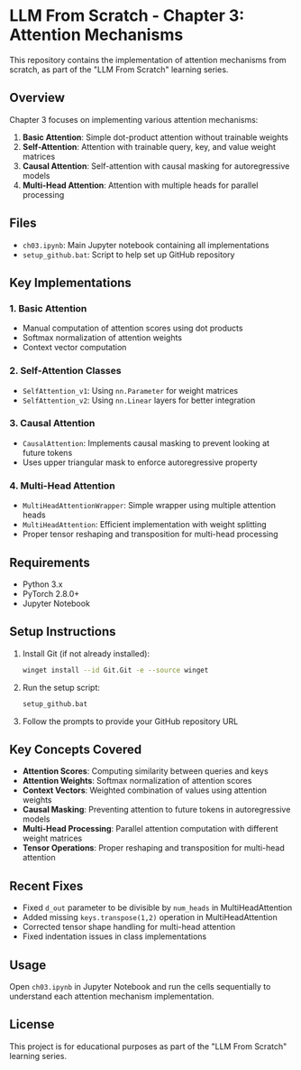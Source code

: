 # LLM From Scratch - Chapter 3: Attention Mechanisms

This repository contains the implementation of attention mechanisms from scratch, as part of the "LLM From Scratch" learning series.

## Overview

Chapter 3 focuses on implementing various attention mechanisms:

1. **Basic Attention**: Simple dot-product attention without trainable weights
2. **Self-Attention**: Attention with trainable query, key, and value weight matrices
3. **Causal Attention**: Self-attention with causal masking for autoregressive models
4. **Multi-Head Attention**: Attention with multiple heads for parallel processing

## Files

- `ch03.ipynb`: Main Jupyter notebook containing all implementations
- `setup_github.bat`: Script to help set up GitHub repository

## Key Implementations

### 1. Basic Attention
- Manual computation of attention scores using dot products
- Softmax normalization of attention weights
- Context vector computation

### 2. Self-Attention Classes
- `SelfAttention_v1`: Using `nn.Parameter` for weight matrices
- `SelfAttention_v2`: Using `nn.Linear` layers for better integration

### 3. Causal Attention
- `CausalAttention`: Implements causal masking to prevent looking at future tokens
- Uses upper triangular mask to enforce autoregressive property

### 4. Multi-Head Attention
- `MultiHeadAttentionWrapper`: Simple wrapper using multiple attention heads
- `MultiHeadAttention`: Efficient implementation with weight splitting
- Proper tensor reshaping and transposition for multi-head processing

## Requirements

- Python 3.x
- PyTorch 2.8.0+
- Jupyter Notebook

## Setup Instructions

1. Install Git (if not already installed):
   ```bash
   winget install --id Git.Git -e --source winget
   ```

2. Run the setup script:
   ```bash
   setup_github.bat
   ```

3. Follow the prompts to provide your GitHub repository URL

## Key Concepts Covered

- **Attention Scores**: Computing similarity between queries and keys
- **Attention Weights**: Softmax normalization of attention scores
- **Context Vectors**: Weighted combination of values using attention weights
- **Causal Masking**: Preventing attention to future tokens in autoregressive models
- **Multi-Head Processing**: Parallel attention computation with different weight matrices
- **Tensor Operations**: Proper reshaping and transposition for multi-head attention

## Recent Fixes

- Fixed `d_out` parameter to be divisible by `num_heads` in MultiHeadAttention
- Added missing `keys.transpose(1,2)` operation in MultiHeadAttention
- Corrected tensor shape handling for multi-head attention
- Fixed indentation issues in class implementations

## Usage

Open `ch03.ipynb` in Jupyter Notebook and run the cells sequentially to understand each attention mechanism implementation.

## License

This project is for educational purposes as part of the "LLM From Scratch" learning series.
